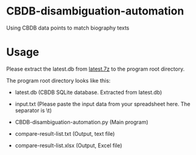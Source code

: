 # CBDB-disambiguation-automation
Using CBDB data points to match biography texts

# Usage
Please extract the latest.db from [latest.7z](https://github.com/cbdb-project/cbdb_sqlite/blob/master/latest.7z) to the program root directory.

The program root directory looks like this:

- latest.db (CBDB SQLite database. Extracted from latest.db)

- input.txt (Please paste the input data from your spreadsheet here. The separator is \t)

- CBDB-disambiguation-automation.py (Main program)

- compare-result-list.txt (Output, text file)

- compare-result-list.xlsx (Output, Excel file)

